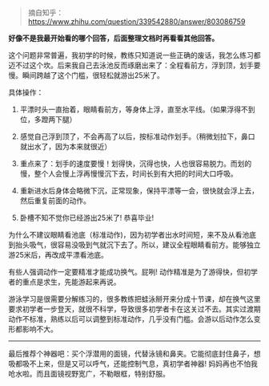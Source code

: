 > 摘自知乎：https://www.zhihu.com/question/339542880/answer/803086759

**好像不是我最开始看的哪个回答，后面整理文档时再看看其他回答。**


这个问题非常普遍，我初学的时候，教练只知道说一些正确的废话，我怎么练习都迈不过这个坎。后来我自己去泳池反而琢磨出来了：全程看前方，浮到顶，划手要慢。瞬间跨越了这个门槛，很轻松就游出25米了。

具体操作：

1. 平漂时头一直抬着，眼睛看前方，等身体上浮，直至水平线。（如果浮得不到位，多蹬两下腿）
   
2. 感觉自己浮到顶了，不会再高了以后，按标准动作划手。（稍微划拉下，鼻口就出水了，因为本来就很近）

3. 重点来了：划手的速度要慢！划得快，沉得也快，人也很容易脱力。而划的慢，整个人会慢上浮再慢慢沉下去，时间长到有大把的时间大口呼吸。

4. 重新进水后身体会略微下沉，正常现象，保持平漂等一会，很快就会浮上去，然后重复前面的动作。

5. 卧槽不知不觉你已经游出25米了! 恭喜毕业!

为什么不建议眼睛看池底（标准动作)，因为初学者出水时间短，来不及从看池底到抬头吸气，很容易没吸到气就沉下去了。所以，建议全程眼睛看前方。能够独立游25米后，再改成平漂看池底。

有些人强调动作一定要精准才能成功换气。屁咧! 动作精准是为了游得快，但初学者的重点是求生，先能游起来再说。

游泳学习是很需要分解练习的，很多教练把蛙泳掰开来分成十节课，却在换气这里要求初学者一步登天，就很不科学，导致很多初学者卡在这关过不去。其实过渡期动作不标准，熟练以后可以调整到标准动作，几乎没有门槛。会游以后动作怎么变形都影响不大。

------------------------------

最后推荐个神器吧：买个浮潜用的面镜，代替泳镜和鼻夹。它能彻底封住鼻子，想吸都吸不上来，但是又可以呼气，还能控制气息，真初学者神器! 妈妈再也不怕我呛水啦。而且面镜视野宽广，不勒眼框，特别舒服。